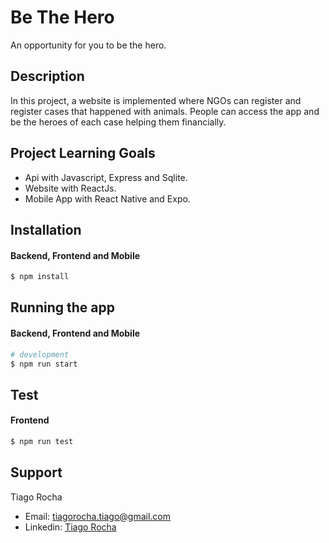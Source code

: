 # Be The Hero
An opportunity for you to be the hero.

## Description
In this project, a website is implemented where NGOs can register and register cases that happened with animals. People can access the app and be the heroes of each case helping them financially.

## Project Learning Goals
+ Api with Javascript, Express and Sqlite.
+ Website with ReactJs.
+ Mobile App with React Native and Expo.



## Installation
#### Backend, Frontend and Mobile
```bash
$ npm install
```

## Running the app
#### Backend, Frontend and Mobile

```bash
# development
$ npm run start
```

## Test
#### Frontend

```bash
$ npm run test
```

## Support

Tiago Rocha

+ Email: tiagorocha.tiago@gmail.com
+ Linkedin: [Tiago Rocha](https://www.linkedin.com/feed/)

